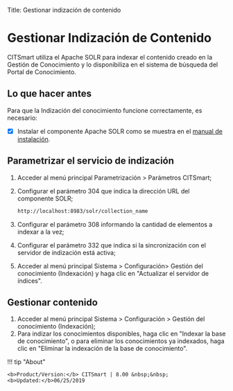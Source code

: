 Title: Gestionar indización de contenido

# Gestionar Indización de Contenido

CITSmart utiliza el Apache SOLR para indexar el contenido creado en la Gestión de Conocimiento y lo disponibiliza en el sistema de búsqueda del Portal de Conocimiento.

## Lo que hacer antes

Para que la Indización del conocimiento funcione correctamente, es necesario:

* [x] Instalar el componente Apache SOLR como se muestra en el [manual de instalación][1].

## Parametrizar el servicio de indización

1. Acceder al menú principal Parametrización > Parámetros CITSmart;
2. Configurar el parámetro 304 que indica la dirección URL del componente SOLR;

    ```sh
    http://localhost:8983/solr/collection_name
    ```

3. Configurar el parámetro 308 informando la cantidad de elementos a indexar a la vez;
4. Configurar el parámetro 332 que indica si la sincronización con el servidor de indización está activa;
5. Acceder al menú principal Sistema > Configuración> Gestión del conocimiento (Indexación) y haga clic en "Actualizar el servidor de índices".

## Gestionar contenido

1. Acceder al menú principal Sistema > Configuración > Gestión del conocimiento (Indexación);
2. Para indizar los conocimientos disponibles, haga clic en "Indexar la base de conocimiento", o para eliminar los conocimientos ya
indexados, haga clic en "Eliminar la indexación de la base de conocimiento".


!!! tip "About"

    <b>Product/Version:</b> CITSmart | 8.00 &nbsp;&nbsp;
    <b>Updated:</b>06/25/2019

[1]:/es-es/citsmart-platform-9/get-started/installation-and-upgrade/download-software.html#servidor-de-indexacion-apache-solr
